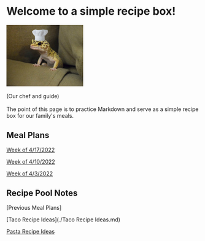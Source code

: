 # Welcome to a simple recipe box!

<img src="./lizard_chef.jpg" alt="Our Hero" width="200"/>

(Our chef and guide) 
<br><br>
The point of this page is to practice Markdown and serve as a simple recipe box for our family's meals. 

## Meal Plans

[Week of 4/17/2022](./mealplan20220417.md)

[Week of 4/10/2022](./mealplan20220410.md)

[Week of 4/3/2022](./mealplan20220403.md)

## Recipe Pool Notes

[Previous Meal Plans]

[Taco Recipe Ideas](./Taco Recipe Ideas.md)

[Pasta Recipe Ideas](./PastaRecipeIdeas.md)

